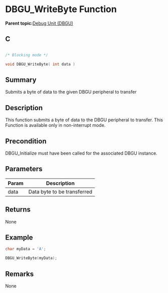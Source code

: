 # DBGU\_WriteByte Function

**Parent topic:**[Debug Unit \(DBGU\)](GUID-97C41240-2AC0-4D05-A97E-83EB780C57A2.md)

## C

```c

/* Blocking mode */

void DBGU_WriteByte( int data )
```

## Summary

Submits a byte of data to the given DBGU peripheral to transfer

## Description

This function submits a byte of data to the DBGU peripheral to transfer. This Function is available only in non-interrupt mode.

## Precondition

DBGU\_Initialize must have been called for the associated DBGU instance.

## Parameters

|Param|Description|
|-----|-----------|
|data|Data byte to be transferred|

## Returns

None

## Example

```c
char myData = 'A';

DBGU_WriteByte(myData);

```

## Remarks

None

